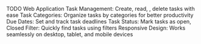 TODO Web Application
Task Management: Create, read,  , delete tasks with ease
Task Categories: Organize tasks by categories for better productivity
Due Dates: Set and track task deadlines
Task Status: Mark tasks as open, Closed
Filter: Quickly find tasks using  filters
Responsive Design: Works seamlessly on desktop, tablet, and mobile devices
